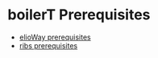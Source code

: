# boilerT Prerequisites
- [elioWay prerequisites](/prerequisites.html)
- [ribs prerequisites](/ribs/prerequisites.html)
